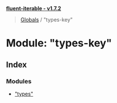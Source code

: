 **[fluent-iterable - v1.7.2](../README.md)**

> [Globals](../README.md) / "types-key"

# Module: "types-key"

## Index

### Modules

* ["types"](_types_key_._types_.md)
